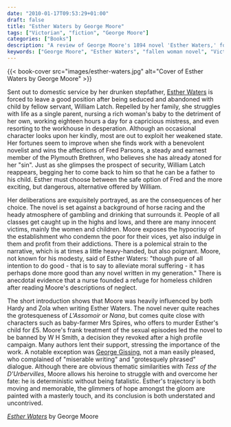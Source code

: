 ```yaml
---
date: "2010-01-17T09:53:29+01:00"
draft: false
title: "Esther Waters by George Moore"
tags: ["Victorian", "fiction", "George Moore"]
categories: ["Books"]
description: "A review of George Moore's 1894 novel 'Esther Waters,' following a single mother's struggle against Victorian society's moral hypocrisy. Discover how Moore's naturalistic tale of seduction, abandonment, and redemption compares to Hardy's Tess with a more hopeful outcome."
keywords: ["George Moore", "Esther Waters", "fallen woman novel", "Victorian naturalism", "single motherhood", "social realism", "Tess of the D'Urbervilles", "Victorian morality"]
---
```


{{< book-cover src="images/esther-waters.jpg" alt="Cover of Esther Waters by George Moore" >}}

Sent out to domestic service by her drunken stepfather, [Esther Waters](https://uk.bookshop.org/a/2760/9780199583010) is forced to leave a good position after being seduced and abandoned with child by fellow servant, William Latch. Repelled by her family, she struggles with life as a single parent, nursing a rich woman's baby to the detriment of her own, working eighteen hours a day for a capricious mistress, and even resorting to the workhouse in desperation. Although an occasional character looks upon her kindly, most are out to exploit her weakened state. Her fortunes seem to improve when she finds work with a benevolent novelist and wins the affections of Fred Parsons, a steady and earnest member of the Plymouth Brethren, who believes she has already atoned for her "sin". Just as she glimpses the prospect of security, William Latch reappears, begging her to come back to him so that he can be a father to his child. Esther must choose between the safe option of Fred and the more exciting, but dangerous, alternative offered by William.

Her deliberations are exquisitely portrayed, as are the consequences of her choice. The novel is set against a background of horse racing and the heady atmosphere of gambling and drinking that surrounds it. People of all classes get caught up in the highs and lows, and there are many innocent victims, mainly the women and children. Moore exposes the hypocrisy of the establishment who condemn the poor for their vices, yet also indulge in them and profit from their addictions. There is a polemical strain to the narrative, which is at times a little heavy-handed, but also poignant. Moore, not known for his modesty, said of Esther Waters: "though pure of all intention to do good - that is to say to alleviate moral suffering - it has perhaps done more good than any novel written in my generation." There is anecdotal evidence that a nurse founded a refuge for homeless children after reading Moore's descriptions of neglect.

The short introduction shows that Moore was heavily influenced by both Hardy and Zola when writing Esther Waters. The novel never quite reaches the grotesqueness of _L'Assomoir_ or _Nana_, but comes quite close with characters such as baby-farmer Mrs Spires, who offers to murder Esther's child for £5. Moore's frank treatment of the sexual episodes led the novel to be banned by W H Smith, a decision they revoked after a high profile campaign. Many authors lent their support, stressing the importance of the work. A notable exception was [George Gissing](/posts/gissing-a-life-in-books/), not a man easily pleased, who complained of "miserable writing" and "grotesquely phrased" dialogue. Although there are obvious thematic similarities with _Tess of the D'Urbervilles_, Moore allows his heroine to struggle with and overcome her fate: he is deterministic without being fatalistic. Esther's trajectory is both moving and memorable, the glimmers of hope amongst the gloom are painted with a masterly touch, and its conclusion is both understated and uncontrived.

[_Esther Waters_](https://uk.bookshop.org/a/2760/9780199583010) by George Moore